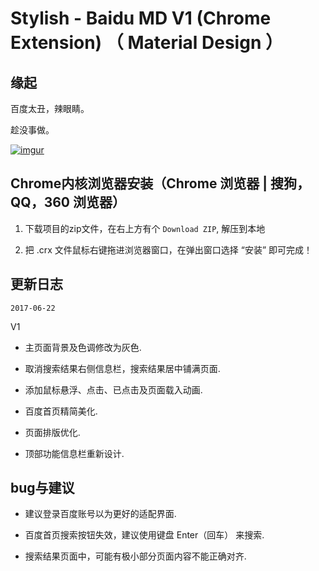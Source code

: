 Stylish - Baidu MD V1 (Chrome Extension)
（ Material Design ）
==========


缘起
----

百度太丑，辣眼睛。

趁没事做。

[![imgur](http://i.imgur.com/yblr3KO.gif)]()


Chrome内核浏览器安装（Chrome 浏览器 | 搜狗，QQ，360 浏览器）
----

1. 下载项目的zip文件，在右上方有个 `Download ZIP`, 解压到本地

2. 把 .crx 文件鼠标右键拖进浏览器窗口，在弹出窗口选择 “安装” 即可完成！


更新日志
-------
`2017-06-22`

V1

* 主页面背景及色调修改为灰色.

* 取消搜索结果右侧信息栏，搜索结果居中铺满页面.

* 添加鼠标悬浮、点击、已点击及页面载入动画.


* 百度首页精简美化.

* 页面排版优化.

* 顶部功能信息栏重新设计.

bug与建议
-------

* 建议登录百度账号以为更好的适配界面.

* 百度首页搜索按钮失效，建议使用键盘 Enter（回车） 来搜索.

* 搜索结果页面中，可能有极小部分页面内容不能正确对齐.
